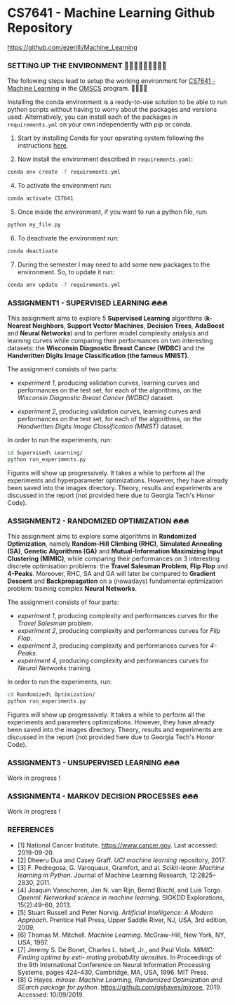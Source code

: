 # CS7641 - Machine Learning Github Repository 
https://github.com/ezerilli/Machine_Learning

### SETTING UP THE ENVIRONMENT 👨🏻‍💻👨🏻‍💻👨🏻‍💻

The following steps lead to setup the working environment for [CS7641 - Machine Learning](https://www.omscs.gatech.edu/cs-7641-machine-learning) 
in the [OMSCS](http://www.omscs.gatech.edu) program. 👨🏻‍💻‍📚‍‍‍‍

Installing the conda environment is a ready-to-use solution to be able to run python scripts without having to worry 
about the packages and versions used. Alternatively, you can install each of the packages in `requirements.yml` on your 
own independently with pip or conda.

1. Start by installing Conda for your operating system following the instructions [here](https://conda.io/docs/user-guide/install/index.html).

2. Now install the environment described in `requirements.yaml`:
```bash
conda env create -f requirements.yml
```

4. To activate the environment run:
```bash
conda activate CS7641
```

5. Once inside the environment, if you want to run a python file, run:
```bash
python my_file.py
```

6. To deactivate the environment run:
```bash
conda deactivate
```

7. During the semester I may need to add some new packages to the environment. So, to update it run:
```bash
conda env update -f requirements.yml
```

### ASSIGNMENT1 - SUPERVISED LEARNING ‍🔥🔥🔥

This assignment aims to explore 5 **Supervised Learning** algorithms (**k-Nearest Neighbors**, **Support Vector Machines**, 
**Decision Trees**, **AdaBoost** and **Neural Networks**) and to perform model complexity analysis and learning curves while 
comparing their performances on two interesting datasets: the **Wisconsin Diagnostic Breast Cancer (WDBC)** and the 
**Handwritten Digits Image Classification (the famous MNIST)**.

The assignment consists of two parts: 

- _experiment 1_, producing validation curves, learning curves and performances on the test set, for each of the 
algorithms, on the _Wisconsin Diagnostic Breast Cancer (WDBC)_ dataset.

- _experiment 2_, producing validation curves, learning curves and performances on the test set, for each of the 
algorithms, on the _Handwritten Digits Image Classification (MNIST)_ dataset.

In order to run the experiments, run:
```bash
cd Supervised\ Learning/
python run_experiments.py
```
Figures will show up progressively. It takes a while to perform all the experiments and hyperparameter optimizations. 
However, they have already been saved into the images directory. Theory, results and experiments are discussed in the 
report (not provided here due to Georgia Tech's Honor Code).


### ASSIGNMENT2 - RANDOMIZED OPTIMIZATION 🔥🔥🔥

This assignment aims to explore some algorithms in **Randomized Optimization**, namely **Random-Hill Climbing (RHC)**, **Simulated 
Annealing (SA)**, **Genetic Algorithms (GA)** and **Mutual-Information Maximizing Input Clustering (MIMIC)**, while comparing 
their performances on 3 interesting discrete optimisation problems: the **Travel Salesman Problem**, **Flip Flop** and **4-Peaks**. 
Moreover, RHC, SA and GA will later be compared to **Gradient Descent** and **Backpropagation** on a (nowadays) fundamental 
optimization problem: training complex **Neural Networks**.

The assignment consists of four parts: 

- _experiment 1_, producing complexity and performances curves for the _Travel Salesman_ problem.
- _experiment 2_, producing complexity and performances curves for _Flip Flop_.
- _experiment 3_, producing complexity and performances curves for _4-Peaks_.
- _experiment 4_, producing complexity and performances curves for _Neural Networks_ training.

In order to run the experiments, run:
```bash
cd Randomized\ Optimization/
python run_experiments.py
```
Figures will show up progressively. It takes a while to perform all the experiments and parameters optimizations. 
However, they have already been saved into the images directory. Theory, results and experiments are discussed in the 
report (not provided here due to Georgia Tech's Honor Code). 

### ASSIGNMENT3 - UNSUPERVISED LEARNING 🔥🔥🔥

Work in progress !


### ASSIGNMENT4 - MARKOV DECISION PROCESSES 🔥🔥🔥

Work in progress !

### REFERENCES

- [1] National Cancer Institute. https://www.cancer.gov. Last accessed: 2019-09-20.
- [2] Dheeru Dua and Casey Graff. _UCI machine learning_ repository, 2017.
- [3] F. Pedregosa, G. Varoquaux, Gramfort, and al. _Scikit-learn: Machine learning in Python_. Journal of Machine Learning Research, 12:2825–2830, 2011.
- [4] Joaquin Vanschoren, Jan N. van Rijn, Bernd Bischl, and Luis Torgo. _Openml: Networked science in machine learning_. SIGKDD Explorations, 15(2):49–60, 2013.
- [5] Stuart Russell and Peter Norvig. _Artificial Intelligence: A Modern Approach_. Prentice Hall Press, Upper Saddle River, NJ, USA, 3rd edition, 2009.
- [6] Thomas M. Mitchell. _Machine Learning_. McGraw-Hill, New York, NY, USA, 1997.
- [7] Jeremy S. De Bonet, Charles L. Isbell, Jr., and Paul Viola. _MIMIC: Finding optima by esti- mating probability densities_. In Proceedings of the 9th International Conference on Neural Information Processing Systems, pages 424–430, Cambridge, MA, USA, 1996. MIT Press.
- [8] G Hayes. _mlrose: Machine Learning, Randomized Optimization and SEarch package for python_. https://github.com/gkhayes/mlrose, 2019. Accessed: 10/09/2019.

